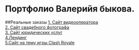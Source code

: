 # Портфолио Валерийя быкова.
##Реальные заказы
[1. Сайт видеооператора](https://valeriy002.github.io/Виктор%20Волков%20-%20видеооператор/index.html)
 <br/>
[2. Сайт свадебного фотографа](https://valeriy002.github.io/Максим%20-%20свадебный%20фотограф/index.html)
 <br/>
[3. Сайт юридических услуг](https://valeriy002.github.io/Юридические%20услуги/index.html)
 <br/>
 [4.Лендинг](https://valeriy002.github.io/Landing%20(no%20name)/index.html)
 <br/>
  [5.Сайт на тему игры Clash Royale](http://clash-royale.tk)
 <br/>
